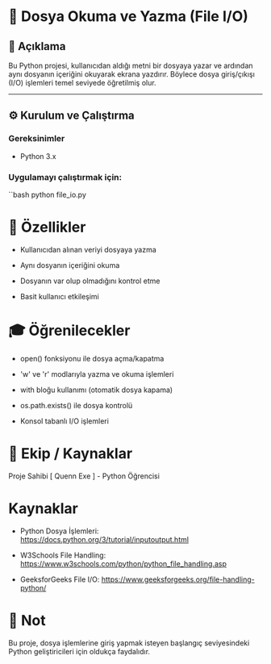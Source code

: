 # 📄 Dosya Okuma ve Yazma (File I/O)

## 📌 Açıklama

Bu Python projesi, kullanıcıdan aldığı metni bir dosyaya yazar ve ardından aynı dosyanın içeriğini okuyarak ekrana yazdırır. Böylece dosya giriş/çıkışı (I/O) işlemleri temel seviyede öğretilmiş olur.

---

## ⚙️ Kurulum ve Çalıştırma

### Gereksinimler

- Python 3.x

### Uygulamayı çalıştırmak için:

``bash
python file_io.py

# 🚀 Özellikler
- Kullanıcıdan alınan veriyi dosyaya yazma

- Aynı dosyanın içeriğini okuma

- Dosyanın var olup olmadığını kontrol etme

- Basit kullanıcı etkileşimi

# 🎓 Öğrenilecekler
- open() fonksiyonu ile dosya açma/kapatma

- 'w' ve 'r' modlarıyla yazma ve okuma işlemleri

- with bloğu kullanımı (otomatik dosya kapama)

- os.path.exists() ile dosya kontrolü

- Konsol tabanlı I/O işlemleri

# 👥 Ekip / Kaynaklar

Proje Sahibi
[ Quenn Exe ] - Python Öğrencisi

# Kaynaklar
-  Python Dosya İşlemleri: https://docs.python.org/3/tutorial/inputoutput.html

-  W3Schools File Handling: https://www.w3schools.com/python/python_file_handling.asp

-  GeeksforGeeks File I/O: https://www.geeksforgeeks.org/file-handling-python/

# 📌 Not
Bu proje, dosya işlemlerine giriş yapmak isteyen başlangıç seviyesindeki Python geliştiricileri için oldukça faydalıdır.
